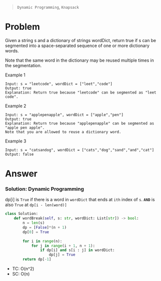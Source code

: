 > `Dynamic Programming`, `Knapsack`
# Problem
Given a string s and a dictionary of strings wordDict, return true if s can be segmented into a space-separated sequence of one or more dictionary words.

Note that the same word in the dictionary may be reused multiple times in the segmentation.

Example 1
```
Input: s = "leetcode", wordDict = ["leet","code"]
Output: true
Explanation: Return true because "leetcode" can be segmented as "leet code".
```

Example 2
```
Input: s = "applepenapple", wordDict = ["apple","pen"]
Output: true
Explanation: Return true because "applepenapple" can be segmented as "apple pen apple".
Note that you are allowed to reuse a dictionary word.
```

Example 3
```
Input: s = "catsandog", wordDict = ["cats","dog","sand","and","cat"]
Output: false
```
# Answer
### Solution: Dynamic Programming
dp[i] is `True` if there is a word in `wordDict` that ends at `ith` index of `s`. **`AND`** is also `True` at `dp[i - len(word)]`
```python
class Solution:
    def wordBreak(self, s: str, wordDict: List[str]) -> bool:
        n = len(s)
        dp = [False]*(n + 1)
        dp[0] = True
        
        for i in range(n):
            for j in range(i + 1, n + 1):
                if dp[i] and s[i : j] in wordDict:
                    dp[j] = True
        return dp[-1]
```
- TC: O(n^2)
- SC: O(n)